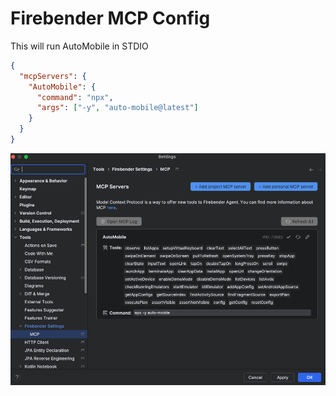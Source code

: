 # Firebender MCP Config

This will run AutoMobile in STDIO

```json
{
  "mcpServers": {
    "AutoMobile": {
      "command": "npx",
      "args": ["-y", "auto-mobile@latest"]
    }
  }
}
```

![firebender-mcp-server-setup-prod.png](../img/firebender-mcp-server-setup-prod.png)
